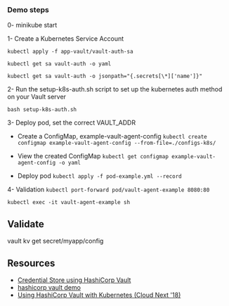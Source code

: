 ### Demo steps

0- minikube start

1- Create a Kubernetes Service Account

```
kubectl apply -f app-vault/vault-auth-sa

kubectl get sa vault-auth -o yaml

kubectl get sa vault-auth -o jsonpath="{.secrets[\*]['name']}"
```

2- Run the setup-k8s-auth.sh script to set up the kubernetes auth method on your Vault server

`bash setup-k8s-auth.sh`

3- Deploy pod, set the correct VAULT_ADDR

- Create a ConfigMap, example-vault-agent-config
  `kubectl create configmap example-vault-agent-config --from-file=./configs-k8s/`

- View the created ConfigMap
  `kubectl get configmap example-vault-agent-config -o yaml`

- Deploy pod
  `kubectl apply -f pod-example.yml --record`

4- Validation
`kubectl port-forward pod/vault-agent-example 8080:80`

`kubectl exec -it vault-agent-example sh`

## Validate

vault kv get secret/myapp/config

## Resources

- [Credential Store using HashiCorp Vault](https://medium.com/@maxy_ermayank/credential-store-using-hashicorp-vault-7d2fdeed08f2)
- [hashicorp vault demo](https://github.com/hashicorp/vault-guides/tree/master/identity/vault-agent-k8s-demo)
- [Using HashiCorp Vault with Kubernetes (Cloud Next '18)](https://www.youtube.com/watch?v=B16YTeSs1hI&t=1707s)
